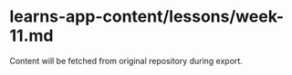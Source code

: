 # learns-app-content/lessons/week-11.md

Content will be fetched from original repository during export.